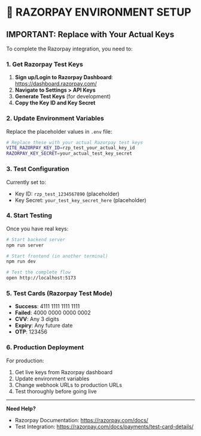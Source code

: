 # 🔧 RAZORPAY ENVIRONMENT SETUP

## IMPORTANT: Replace with Your Actual Keys

To complete the Razorpay integration, you need to:

### 1. Get Razorpay Test Keys

1. **Sign up/Login to Razorpay Dashboard**: https://dashboard.razorpay.com/
2. **Navigate to Settings > API Keys**
3. **Generate Test Keys** (for development)
4. **Copy the Key ID and Key Secret**

### 2. Update Environment Variables

Replace the placeholder values in `.env` file:

```bash
# Replace these with your actual Razorpay test keys
VITE_RAZORPAY_KEY_ID=rzp_test_your_actual_key_id
RAZORPAY_KEY_SECRET=your_actual_test_key_secret
```

### 3. Test Configuration

Currently set to:
- Key ID: `rzp_test_1234567890` (placeholder)
- Key Secret: `your_test_key_secret_here` (placeholder)

### 4. Start Testing

Once you have real keys:

```bash
# Start backend server
npm run server

# Start frontend (in another terminal)
npm run dev

# Test the complete flow
open http://localhost:5173
```

### 5. Test Cards (Razorpay Test Mode)

- **Success**: 4111 1111 1111 1111
- **Failed**: 4000 0000 0000 0002  
- **CVV**: Any 3 digits
- **Expiry**: Any future date
- **OTP**: 123456

### 6. Production Deployment

For production:
1. Get live keys from Razorpay dashboard
2. Update environment variables
3. Change webhook URLs to production URLs
4. Test thoroughly before going live

---

**Need Help?**
- Razorpay Documentation: https://razorpay.com/docs/
- Test Integration: https://razorpay.com/docs/payments/test-card-details/
